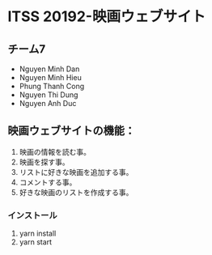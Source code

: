 
# ITSS 20192-映画ウェブサイト
## チーム7
* Nguyen Minh Dan
* Nguyen Minh Hieu
* Phung Thanh Cong 
* Nguyen Thi Dung
* Nguyen Anh Duc
## 映画ウェブサイトの機能：
1. 映画の情報を読む事。
2. 映画を探す事。
3. リストに好きな映画を追加する事。
4. コメントする事。
5. 好きな映画のリストを作成する事。
### インストール
1. yarn install
2. yarn start

